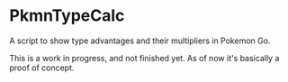 # PkmnTypeCalc

A script to show type advantages and their multipliers in Pokemon Go.

This is a work in progress, and not finished yet. As of now it's basically a proof of concept.
